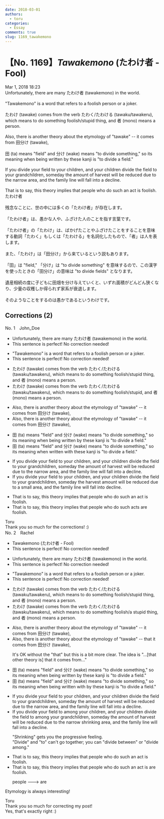 ```yaml
---
date: 2018-03-01
authors:
  - toru
categories:
  - Essay
comments: true
slug: 1169_tawakemono
---
```


# 【No. 1169】<strong><em>Tawakemono</strong></em> (たわけ者 - Fool)
<div class="date">Mar 1, 2018 18:23</div>
<div id="post"><div id="body_show_ori">
Unfortunately, there are many たわけ者 (tawakemono) in the world.<br/><br/>"Tawakemono" is a word that refers to a foolish person or a joker.<br/><br/>たわけ (tawake) comes from the verb たわく/たわける (tawaku/tawakeru), which means to do something foolish/stupid thing, and 者 (mono) means a person.<br/><br/>Also, there is another theory about the etymology of "tawake" -- it comes from 田分け (tawake),<br/><br/>田 (ta) means "field" and 分け (wake) means "to divide something," so its meaning when being written by these kanji is "to divide a field."<br/><br/>If you divide your field to your children, and your children divide the field to your grandchildren, someday the amount of harvest will be reduced due to the narrow area, and the family line will fall into a decline.<br/><br/>That is to say, this theory implies that people who do such an act is foolish.
</div></div>

<!-- more -->

<div id="post_ja"><div id="body_show_mo">
たわけ者<br/><br/>残念なことに、世の中には多くの「たわけ者」が存在します。<br/><br/>「たわけ者」は、愚かな人や、ふざけた人のことを指す言葉です。<br/><br/>「たわけ者」の「たわけ」は、ばかげたことやふざけたことをすることを意味する動詞「たわく」もしくは「たわける」を名詞化したもので、「者」は人を表します。<br/><br/>また、「たわけ」は「田分け」から来ているという説もあります。<br/><br/>「田」は "field," 「分け」は "to divide something" を意味するので、この漢字を使ったときの「田分け」の意味は "to divide fields" となります。<br/><br/>遺産相続の度に子どもに田畑を分け与えていくと、いずれ面積がどんどん狭くなり、少量の収穫しか得られず家系が衰退します。<br/><br/>そのようなことをするのは愚かであるというわけです。
</div></div>

## Corrections (2)
<div id="block"><div class="first_name"> No. 1　<span class="just_name">John_Doe</span></div><div id="block2">
<ul class="correction_field">
<li class="incorrect">Unfortunately, there are many たわけ者 (tawakemono) in the world.</li>
<li class="corrected perfect">This sentence is perfect! No correction needed!</li>
</ul>
<ul class="correction_field">
<li class="incorrect">"Tawakemono" is a word that refers to a foolish person or a joker.</li>
<li class="corrected perfect">This sentence is perfect! No correction needed!</li>
</ul>
<ul class="correction_field">
<li class="incorrect">たわけ (tawake) comes from the verb たわく/たわける (tawaku/tawakeru), which means to do something foolish/stupid thing, and 者 (mono) means a person.</li>
<li class="corrected correct">
たわけ (tawake) comes from the verb たわく/たわける (tawaku/tawakeru), which means to do something foolish/stupid, and 者 (mono) means a person.
</li>
</ul>
<ul class="correction_field">
<li class="incorrect">Also, there is another theory about the etymology of "tawake" -- it comes from 田分け (tawake),</li>
<li class="corrected correct">
Also, there is another theory about the etymology of "tawake" -- it comes from 田分け (tawake),
</li>
</ul>
<ul class="correction_field">
<li class="incorrect">田 (ta) means "field" and 分け (wake) means "to divide something," so its meaning when being written by these kanji is "to divide a field."</li>
<li class="corrected correct">
田 (ta) means "field" and 分け (wake) means "to divide something," so its meaning when written with these kanji is "to divide a field."
</li>
</ul>
<ul class="correction_field">
<li class="incorrect">If you divide your field to your children, and your children divide the field to your grandchildren, someday the amount of harvest will be reduced due to the narrow area, and the family line will fall into a decline.</li>
<li class="corrected correct">
If you divide your field to your children, and your children divide the field to your grandchildren, someday the harvest amount will be reduced due to a small area, and the family line will fall into decline.
</li>
</ul>
<ul class="correction_field">
<li class="incorrect">That is to say, this theory implies that people who do such an act is foolish.</li>
<li class="corrected correct">
That is to say, this theory implies that people who do such acts are foolish.
</li>
</ul>
</div><div class="name"><span class="just_name">Toru</span><br>
Thank you so much for the corrections! :)
</div>
</div>
<div id="block"><div class="first_name"> No. 2　<span class="just_name">Rachel</span></div><div id="block2">
<ul class="correction_field">
<li class="incorrect">Tawakemono (たわけ者 - Fool)</li>
<li class="corrected perfect">This sentence is perfect! No correction needed!</li>
</ul>
<ul class="correction_field">
<li class="incorrect">Unfortunately, there are many たわけ者 (tawakemono) in the world.</li>
<li class="corrected perfect">This sentence is perfect! No correction needed!</li>
</ul>
<ul class="correction_field">
<li class="incorrect">"Tawakemono" is a word that refers to a foolish person or a joker.</li>
<li class="corrected perfect">This sentence is perfect! No correction needed!</li>
</ul>
<ul class="correction_field">
<li class="incorrect">たわけ (tawake) comes from the verb たわく/たわける (tawaku/tawakeru), which means to do something foolish/stupid thing, and 者 (mono) means a person.</li>
<li class="corrected correct">
たわけ (tawake) comes from the verb たわく/たわける (tawaku/tawakeru), which means to do something foolish/<span class="f_red">a</span> stupid thing, and 者 (mono) means a person.
</li>
</ul>
<ul class="correction_field">
<li class="incorrect">Also, there is another theory about the etymology of "tawake" -- it comes from 田分け (tawake),</li>
<li class="corrected correct">
Also, there is another theory about the etymology of "tawake" -- <span class="f_blue">that </span>it comes from 田分け (tawake),
<p class="correction_comment">It's OK without the "that" but this is a bit more clear. The idea is "...[that other theory is] that it comes from..."</p>
</li>
</ul>
<ul class="correction_field">
<li class="incorrect">田 (ta) means "field" and 分け (wake) means "to divide something," so its meaning when being written by these kanji is "to divide a field."</li>
<li class="corrected correct">
田 (ta) means "field" and 分け (wake) means "to divide something," so its meaning when <span class="f_gray"><span class="sline">being</span></span> written <span class="f_red">with </span><span class="sline"><span class="f_gray">by</span></span> these kanji is "to divide a field."
</li>
</ul>
<ul class="correction_field">
<li class="incorrect">If you divide your field to your children, and your children divide the field to your grandchildren, someday the amount of harvest will be reduced due to the narrow area, and the family line will fall into a decline.</li>
<li class="corrected correct">
If you divide your field <span class="f_gray"><span class="sline">to</span></span> <span class="f_red">among </span>your children, and your children divide the field <span class="f_gray"><span class="sline">to</span></span> <span class="f_red">among </span>your grandchildren, someday the amount of harvest will be reduced due to the <span class="f_gray"><span class="sline">narrow</span></span> <span class="f_red">shrinking </span>area, and the family line will fall into <span class="f_gray"><span class="sline">a</span></span> decline.
<p class="correction_comment">"Shrinking" gets you the progressive feeling.<br/>"Divide" and "to" can't go together; you can "divide between" or "divide among."</p>
</li>
</ul>
<ul class="correction_field">
<li class="incorrect">That is to say, this theory implies that people who do such an act is foolish.</li>
<li class="corrected correct">
That is to say, this theory implies that people who do such an act <span class="f_gray"><span class="sline">is</span></span> <span class="f_red">are </span>foolish.
<p class="correction_comment">people ---&gt; are</p>
</li>
</ul>
<p class="comment_small">
 Etymology is always interesting!
</p>

</div><div class="name"><span class="just_name">Toru</span><br>
Thank you so much for correcting my post!<br/>Yes, that's exactly right :)
</div>
</div>
